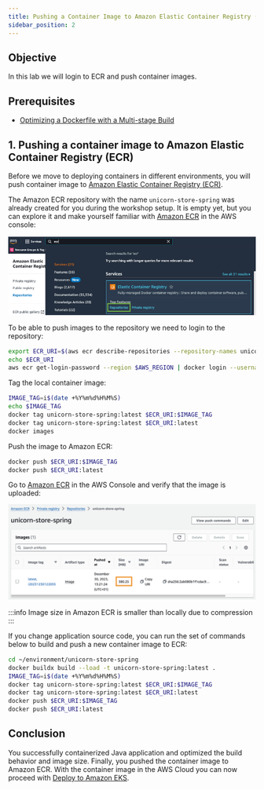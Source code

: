 ```yaml
---
title: Pushing a Container Image to Amazon Elastic Container Registry (ECR).
sidebar_position: 2
---
```


## Objective

In this lab we will login to ECR and push container images.

## Prerequisites

- [Optimizing a Dockerfile with a Multi-stage Build](../../containers/java/multi-stage.md)

## 1. Pushing a container image to Amazon Elastic Container Registry (ECR)

Before we move to deploying containers in different environments, you will push container image to [Amazon Elastic Container Registry (ECR)](https://aws.amazon.com/ecr/).

The Amazon ECR repository with the name `unicorn-store-spring` was already created for you during the workshop setup. It is empty yet, but you can explore it and make yourself familiar with [Amazon ECR](https://console.aws.amazon.com/ecr/home#/) in the AWS console:

![ecr-console](./images/ecr-console.png)

To be able to push images to the repository we need to login to the repository:

```bash showLineNumbers
export ECR_URI=$(aws ecr describe-repositories --repository-names unicorn-store-spring | jq --raw-output '.repositories[0].repositoryUri')
echo $ECR_URI
aws ecr get-login-password --region $AWS_REGION | docker login --username AWS --password-stdin $ECR_URI
```

Tag the local container image:

```bash showLineNumbers
IMAGE_TAG=i$(date +%Y%m%d%H%M%S)
echo $IMAGE_TAG
docker tag unicorn-store-spring:latest $ECR_URI:$IMAGE_TAG
docker tag unicorn-store-spring:latest $ECR_URI:latest
docker images
```

Push the image to Amazon ECR:

```bash showLineNumbers
docker push $ECR_URI:$IMAGE_TAG
docker push $ECR_URI:latest
```

Go to [Amazon ECR](https://console.aws.amazon.com/ecr/home#/) in the AWS Console and verify that the image is uploaded:

![ecr-with-image](./images/ecr-with-image.png)

:::info
Image size in Amazon ECR is smaller than locally due to compression
:::

If you change application source code, you can run the set of commands below to build and push a new container image to ECR:

```bash showLineNumbers
cd ~/environment/unicorn-store-spring
docker buildx build --load -t unicorn-store-spring:latest .
IMAGE_TAG=i$(date +%Y%m%d%H%M%S)
docker tag unicorn-store-spring:latest $ECR_URI:$IMAGE_TAG
docker tag unicorn-store-spring:latest $ECR_URI:latest
docker push $ECR_URI:$IMAGE_TAG
docker push $ECR_URI:latest
```

## Conclusion

You successfully containerized Java application and optimized the build behavior and image size. Finally, you pushed the container image to Amazon ECR. With the container image in the AWS Cloud you can now proceed with [Deploy to Amazon EKS](eks/java/create-cluster.md).
